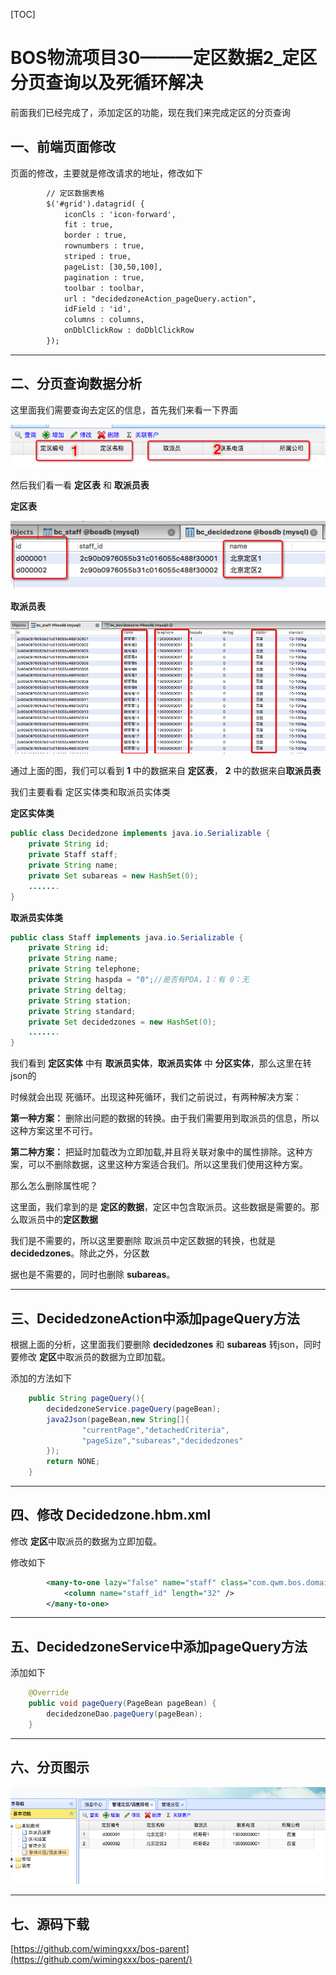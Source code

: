 
[TOC]


# BOS物流项目30———定区数据2\_定区分页查询以及死循环解决

前面我们已经完成了，添加定区的功能，现在我们来完成定区的分页查询


## 一、前端页面修改

页面的修改，主要就是修改请求的地址，修改如下

```html
		// 定区数据表格
		$('#grid').datagrid( {
			iconCls : 'icon-forward',
			fit : true,
			border : true,
			rownumbers : true,
			striped : true,
			pageList: [30,50,100],
			pagination : true,
			toolbar : toolbar,
			url : "decidedzoneAction_pageQuery.action",
			idField : 'id',
			columns : columns,
			onDblClickRow : doDblClickRow
		});
```

---


## 二、分页查询数据分析

这里面我们需要查询去定区的信息，首先我们来看一下界面

![](../image/30/1.png)

然后我们看一看 **定区表** 和 **取派员表**

**定区表**

![](../image/30/2.png)

**取派员表**

![](../image/30/3.png)


通过上面的图，我们可以看到 **1** 中的数据来自 **定区表**， **2** 中的数据来自**取派员表**

我们主要看看 定区实体类和取派员实体类

**定区实体类**

```java
public class Decidedzone implements java.io.Serializable {
	private String id;
	private Staff staff;
	private String name;
	private Set subareas = new HashSet(0);
	.......
}	

```


**取派员实体类**

```java
public class Staff implements java.io.Serializable {
	private String id;
	private String name;
	private String telephone;
	private String haspda = "0";//是否有PDA，1：有 0：无
	private String deltag;
	private String station;
	private String standard;
	private Set decidedzones = new HashSet(0);
	.......
}	

```

我们看到 **定区实体** 中有 **取派员实体**，**取派员实体** 中 **分区实体**，那么这里在转json的

时候就会出现 死循环。出现这种死循环，我们之前说过，有两种解决方案：

**第一种方案：** 删除出问题的数据的转换。由于我们需要用到取派员的信息，所以这种方案这里不可行。

**第二种方案：** 把延时加载改为立即加载,并且将关联对象中的属性排除。这种方案，可以不删除数据，这里这种方案适合我们。所以这里我们使用这种方案。

那么怎么删除属性呢？

这里面，我们拿到的是 **定区的数据**，定区中包含取派员。这些数据是需要的。那么取派员中的**定区数据**

我们是不需要的，所以这里要删除 取派员中定区数据的转换，也就是 **decidedzones**。除此之外，分区数

据也是不需要的，同时也删除 **subareas**。



----

## 三、DecidedzoneAction中添加pageQuery方法

根据上面的分析，这里面我们要删除 **decidedzones** 和 **subareas** 转json，同时要修改 **定区**中取派员的数据为立即加载。

添加的方法如下

```java
    public String pageQuery(){
        decidedzoneService.pageQuery(pageBean);
        java2Json(pageBean,new String[]{
                "currentPage","detachedCriteria",
                "pageSize","subareas","decidedzones"
        });
        return NONE;
    }

```


---

## 四、修改 Decidedzone.hbm.xml

修改 **定区**中取派员的数据为立即加载。

修改如下

```xml
        <many-to-one lazy="false" name="staff" class="com.qwm.bos.domain.Staff" fetch="select">
            <column name="staff_id" length="32" />
        </many-to-one>
```

---

## 五、DecidedzoneService中添加pageQuery方法

添加如下

```java
    @Override
    public void pageQuery(PageBean pageBean) {
        decidedzoneDao.pageQuery(pageBean);
    }
```


---

## 六、分页图示


![](../image/30/4.png)



----

## 七、源码下载

[https://github.com/wimingxxx/bos-parent](https://github.com/wimingxxx/bos-parent/)